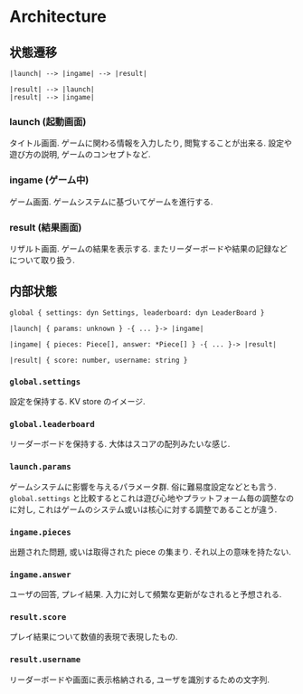 # Architecture

## 状態遷移

```
|launch| --> |ingame| --> |result|

|result| --> |launch|
|result| --> |ingame|
```

### launch (起動画面)

タイトル画面. ゲームに関わる情報を入力したり, 閲覧することが出来る.
設定や遊び方の説明, ゲームのコンセプトなど.

### ingame (ゲーム中)

ゲーム画面. ゲームシステムに基づいてゲームを進行する.

### result (結果画面)

リザルト画面. ゲームの結果を表示する.
またリーダーボードや結果の記録などについて取り扱う.

## 内部状態

```
global { settings: dyn Settings, leaderboard: dyn LeaderBoard }

|launch| { params: unknown } -{ ... }-> |ingame|

|ingame| { pieces: Piece[], answer: *Piece[] } -{ ... }-> |result|

|result| { score: number, username: string }
```

### `global.settings`

設定を保持する. KV store のイメージ.

### `global.leaderboard`

リーダーボードを保持する. 大体はスコアの配列みたいな感じ.

### `launch.params`

ゲームシステムに影響を与えるパラメータ群. 俗に難易度設定などとも言う.
`global.settings` と比較するとこれは遊び心地やプラットフォーム毎の調整なのに対し, これはゲームのシステム或いは核心に対する調整であることが違う.

### `ingame.pieces`

出題された問題, 或いは取得された piece の集まり. それ以上の意味を持たない.

### `ingame.answer`

ユーザの回答, プレイ結果. 入力に対して頻繁な更新がなされると予想される.

### `result.score`

プレイ結果について数値的表現で表現したもの.

### `result.username`

リーダーボードや画面に表示格納される, ユーザを識別するための文字列.
